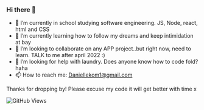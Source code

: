 ### Hi there 👋


- 🔭 I’m currently in school studying software engineering. JS, Node, react, html and CSS
- 🌱 I’m currently learning how to follow my dreams and keep intimidation at bay
- 👯 I’m looking to collaborate on any APP project..but right now, need to learn. TALK to me after april 2022 :)
- 🤔 I’m looking for help with laundry. Does anyone know how to code fold? haha
- 📫 How to reach me: Daniellekom1@gmail.com

Thanks for dropping by! Please excuse my code it will get better with time x

![GitHub Views](https://komarev.com/ghpvc/?daniellekom=<daniellekom>)



